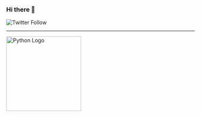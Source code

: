 ### Hi there 👋


![Twitter Follow](https://img.shields.io/twitter/follow/say_SAARTHaK?style=social)

---

<img src="https://cdn.worldvectorlogo.com/logos/python-5.svg" title="Python logo" alt="Python Logo" height="200" width="200">
     
<!--
**phoneticallySAARTHaK/phoneticallySAARTHaK** is a ✨ _special_ ✨ repository because its `README.md` (this file) appears on your GitHub profile.

Here are some ideas to get you started:

- 🔭 I’m currently working on ...
- 🌱 I’m currently learning ...
- 👯 I’m looking to collaborate on ...
- 🤔 I’m looking for help with ...
- 💬 Ask me about ...
- 📫 How to reach me: ...
- 😄 Pronouns: ...
- ⚡ Fun fact: ...
-->
